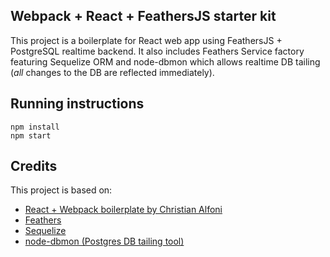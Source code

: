 ## Webpack + React + FeathersJS starter kit
This project is a boilerplate for React web app using FeathersJS + PostgreSQL realtime backend. It also includes Feathers Service factory featuring Sequelize ORM and node-dbmon which allows realtime DB tailing (*all* changes to the DB are reflected immediately).

## Running instructions

```
npm install
npm start
```

## Credits
This project is based on:

* [React + Webpack boilerplate by Christian Alfoni](https://github.com/christianalfoni/webpack-express-boilerplate)
* [Feathers](https://github.com/feathersjs/feathers/)
* [Sequelize](https://github.com/sequelize/sequelize)
* [node-dbmon (Postgres DB tailing tool)](https://github.com/straps/node-dbmon)
